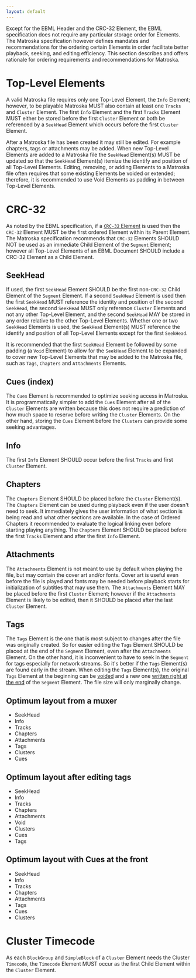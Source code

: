 ```yaml
---
layout: default
---
```

Except for the EBML Header and the CRC-32 Element, the EBML specification does not require any particular storage order for Elements. The Matroska specification however defines mandates and recommendations for the ordering certain Elements in order facilitate better playback, seeking, and editing efficiency. This section describes and offers rationale for ordering requirements and recommendations for Matroska.

# Top-Level Elements

A valid Matroska file requires only one Top-Level Element, the `Info` Element; however, to be playable Matroska MUST also contain at least one `Tracks` and `Cluster` Element. The first `Info` Element and the first `Tracks` Element MUST either be stored before the first `Cluster` Element or both be referenced by a `SeekHead` Element which occurs before the first `Cluster` Element.

After a Matroska file has been created it may still be edited. For example chapters, tags or attachments may be added. When new Top-Level Elements are added to a Matroska file the `SeekHead` Element(s) MUST be updated so that the `SeekHead` Element(s) itemize the identify and position of all Top-Level Elements. Editing, removing, or adding Elements to a Matroska file often requires that some existing Elements be voided or extended; therefore, it is recommended to use Void Elements as padding in between Top-Level Elements.

# CRC-32

As noted by the EBML specification, if a [`CRC-32` Element]({{site.baseurl}}/index.html#CRC-32) is used then the `CRC-32` Element MUST be the first ordered Element within its Parent Element. The Matroska specification recommends that `CRC-32` Elements SHOULD NOT be used as an immediate Child Element of the `Segment` Element; however all Top-Level Elements of an EBML Document SHOULD include a CRC-32 Element as a Child Element.

## SeekHead

If used, the first `SeekHead` Element SHOULD be the first non-`CRC-32` Child Element of the `Segment` Element. If a second `SeekHead` Element is used then the first `SeekHead` MUST reference the identity and position of the second `SeekHead`, the second `SeekHead` MUST only reference `Cluster` Elements and not any other Top-Level Element, and the second `SeekHead` MAY be stored in any order relative to the other Top-Level Elements. Whether one or two `SeekHead` Elements is used, the `SeekHead` Element(s) MUST reference the identify and position of all Top-Level Elements except for the first `SeekHead`.

It is recommended that the first `SeekHead` Element be followed by some padding (a `Void` Element) to allow for the `SeekHead` Element to be expanded to cover new Top-Level Elements that may be added to the Matroska file, such as `Tags`, `Chapters` and `Attachments` Elements.

## Cues (index)

The `Cues` Element is recommended to optimize seeking access in Matroska. It is programmatically simpler to add the `Cues` Element after all of the `Cluster` Elements are written because this does not require a prediction of how much space to reserve before writing the `Cluster` Elements. On the other hand, storing the `Cues` Element before the `Clusters` can provide some seeking advantages.

## Info

The first `Info` Element SHOULD occur before the first `Tracks` and first `Cluster` Element.

## Chapters

The `Chapters` Element SHOULD be placed before the `Cluster` Element(s). The `Chapters` Element can be used during playback even if the user doesn't need to seek. It immediately gives the user information of what section is being read and what other sections are available. In the case of Ordered Chapters it recommended to evaluate the logical linking even before starting playing anything. The `Chapters` Element SHOULD be placed before the first `Tracks` Element and after the first `Info` Element.

## Attachments

The `Attachments` Element is not meant to use by default when playing the file, but may contain the cover art and/or fonts. Cover art is useful even before the file is played and fonts may be needed before playback starts for initialization of subtitles that may use them. The `Attachments` Element MAY be placed before the first `Cluster` Element; however if the `Attachments` Element is likely to be edited, then it SHOULD be placed after the last `Cluster` Element.

## Tags

The `Tags` Element is the one that is most subject to changes after the file was originally created. So for easier editing the `Tags` Element SHOULD be placed at the end of the `Segment` Element, even after the `Attachments` Element. On the other hand, it is inconvenient to have to seek in the `Segment` for tags especially for network streams. So it's better if the `Tags` Element(s) are found early in the stream. When editing the `Tags` Element(s), the original `Tags` Element at the beginning can be [voided]({{site.baseurl}}/index.html#void) and a new one [written right at the end]({{site.baseurl}}/order_guidelines.html#tags-end) of the `Segment` Element. The file size will only marginally change.

## Optimum layout from a muxer

* SeekHead
* Info
* Tracks
* Chapters
* Attachments
* Tags
* Clusters
* Cues

## Optimum layout after editing tags

* SeekHead
* Info
* Tracks
* Chapters
* Attachments
* Void
* Clusters
* Cues
* Tags

## Optimum layout with Cues at the front
* SeekHead
* Info
* Tracks
* Chapters
* Attachments
* Tags
* Cues
* Clusters

# Cluster Timecode

As each `BlockGroup` and `SimpleBlock` of a `Cluster` Element needs the Cluster `Timecode`, the `Timecode` Element MUST occur as the first Child Element within the `Cluster` Element.
